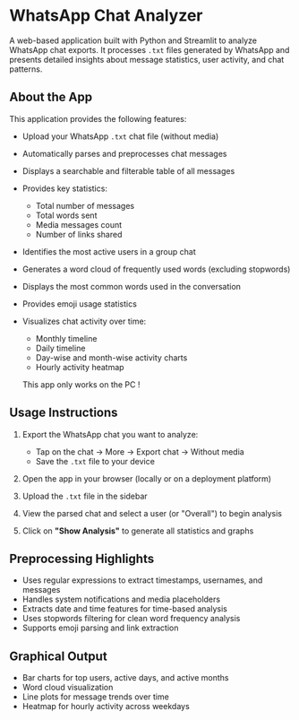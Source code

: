 # WhatsApp Chat Analyzer

A web-based application built with Python and Streamlit to analyze WhatsApp chat exports. It processes `.txt` files generated by WhatsApp and presents detailed insights about message statistics, user activity, and chat patterns.

## About the App

This application provides the following features:

- Upload your WhatsApp `.txt` chat file (without media)
- Automatically parses and preprocesses chat messages
- Displays a searchable and filterable table of all messages
- Provides key statistics:
  - Total number of messages
  - Total words sent
  - Media messages count
  - Number of links shared
- Identifies the most active users in a group chat
- Generates a word cloud of frequently used words (excluding stopwords)
- Displays the most common words used in the conversation
- Provides emoji usage statistics
- Visualizes chat activity over time:
  - Monthly timeline
  - Daily timeline
  - Day-wise and month-wise activity charts
  - Hourly activity heatmap
 
  This app only works on the PC !

## Usage Instructions

1. Export the WhatsApp chat you want to analyze:
   - Tap on the chat → More → Export chat → Without media
   - Save the `.txt` file to your device

2. Open the app in your browser (locally or on a deployment platform)

3. Upload the `.txt` file in the sidebar

4. View the parsed chat and select a user (or "Overall") to begin analysis

5. Click on **"Show Analysis"** to generate all statistics and graphs

## Preprocessing Highlights

- Uses regular expressions to extract timestamps, usernames, and messages
- Handles system notifications and media placeholders
- Extracts date and time features for time-based analysis
- Uses stopwords filtering for clean word frequency analysis
- Supports emoji parsing and link extraction

## Graphical Output

- Bar charts for top users, active days, and active months
- Word cloud visualization
- Line plots for message trends over time
- Heatmap for hourly activity across weekdays

